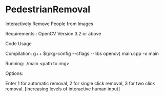 # PedestrianRemoval

Interactively Remove People from Images

Requirements : OpenCV Version 3.2 or above

Code Usage
 
Compilation: g++ $(pkg-config --cflags --libs opencv) main.cpp -o main


Running: ./main \<path to img\>


Options: 

Enter 1 for automatic removal, 2 for single click removal, 3 for two click removal. [increasing levels of interactive human input]

